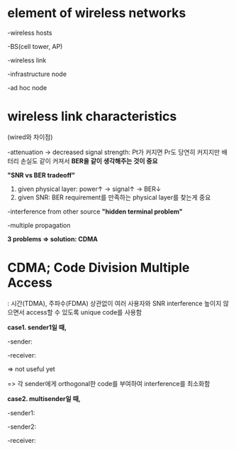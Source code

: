 # element of wireless networks

-wireless hosts

-BS(cell tower, AP)

-wireless link

-infrastructure node

-ad hoc node

# wireless link characteristics 

(wired와 차이점)

-attenuation -> decreased signal strength: Pt가 커지면 Pr도 당연히 커지지만 배터리 손실도 같이 커져서 **BER을 같이 생각해주는 것이 중요**

  **"SNR vs BER tradeoff"**

  1. given physical layer: power↑ -> signal↑ -> BER↓
  2. given SNR: BER requirement를 만족하는 physical layer를 찾는게 중요

-interference from other source **"hidden terminal problem"**

-multiple propagation

**3 problems => solution: CDMA**

# CDMA; Code Division Multiple Access

: 시간(TDMA), 주파수(FDMA) 상관없이 여러 사용자와 SNR interference 높이지 않으면서 access할 수 있도록 unique code를 사용함

**case1. sender1일 때,**

  -sender:

  -receiver: 

  => not useful yet

  => 각 sender에게 orthogonal한 code를 부여하여 interference를 최소화함

**case2. multisender일 때,**

  -sender1:

  -sender2:

  -receiver: 


  
